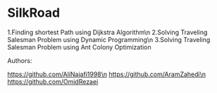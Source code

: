 # SilkRoad

1.Finding shortest Path using Dijkstra Algorithm\n
2.Solving Traveling Salesman Problem using Dynamic Programming\n
3.Solving Traveling Salesman Problem using Ant Colony Optimization

Authors:

https://github.com/AliNajafi1998\n
https://github.com/AramZahedi\n
https://github.com/OmidRezaei
